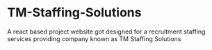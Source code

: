 # TM-Staffing-Solutions
A react based project website got designed for a recruitment staffing services providing company known as TM Staffing Solutions
